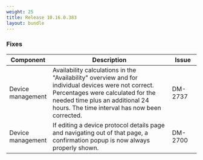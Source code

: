```yaml
---
weight: 25
title: Release 10.16.0.383
layout: bundle
---
```


<!--10.16.0.377-10.16.0.383-->


### Fixes

<div><table ><colgroup>
<col style="width: 15%;"><col style="width: 70%;"><col style="width: 15%;"></colgroup>
<thead><tr>
<th>
Component</th>
<th>
Description</th>
<th>
Issue</th>
</tr>
</thead><tbody>

<tr>
<td>Device management</td>
<td>Availability calculations in the "Availability" overview and for individual devices were not correct. Percentages were calculated for the needed time plus an additional 24 hours. The time interval has now been corrected.</td>
<td>DM-2737</td>
</tr>

<tr>
<td>Device management</td>
<td>If editing a device protocol details page and navigating out of that page, a confirmation popup is now always properly shown.</td>
<td>DM-2700</td>
</tr>

</tbody></table></div>
